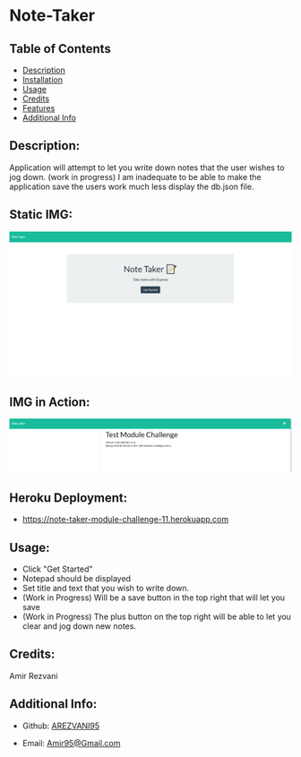 # Note-Taker

## Table of Contents

- [Description](#description)
- [Installation](#installation)
- [Usage](#usage)
- [Credits](#Credits)
- [Features](#features)
- [Additional Info](#additional-info)

## Description:
Application will attempt to let you write down notes that the user wishes to jog down.
(work in progress) I am inadequate to be able to make the application save the users work much less display the db.json file.

## Static IMG:
![Displaying-Code](public/assets/img/Static-Page.PNG)

## IMG in Action:
![Code-Presentation](public/assets/img/Example-Notepad.PNG)

## Heroku Deployment:
- https://note-taker-module-challenge-11.herokuapp.com

## Usage:
- Click "Get Started"
- Notepad should be displayed
- Set title and text that you wish to write down.
- (Work in Progress) Will be a save button in the top right that will let you save
- (Work in Progress) The plus button on the top right will be able to let you clear and jog down new notes.

## Credits:
Amir Rezvani

## Additional Info:

- Github: [AREZVANI95](https://github.com/AREZVANI95)

- Email: Amir95@Gmail.com